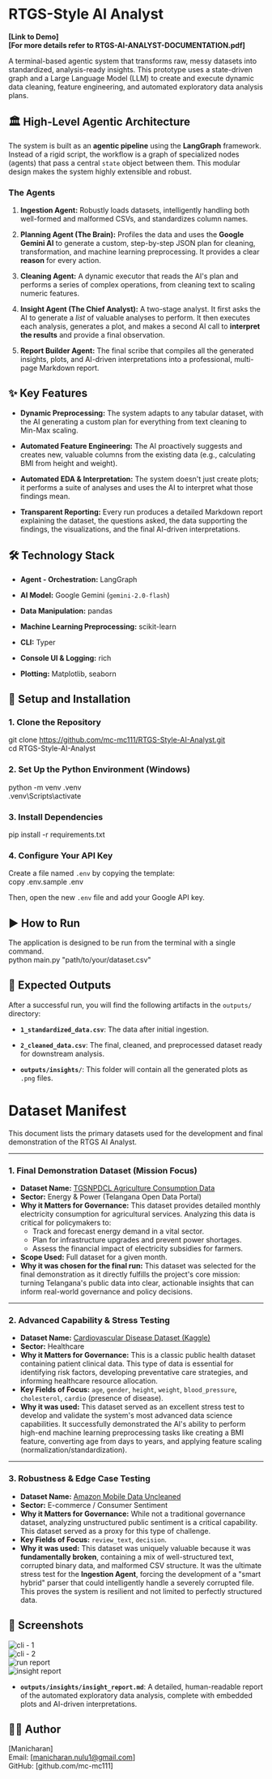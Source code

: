 # RTGS-Style AI Analyst

**\[Link to Demo\]**  
**\[For more details refer to RTGS-AI-ANALYST-DOCUMENTATION.pdf\]**

A terminal-based agentic system that transforms raw, messy datasets into standardized, analysis-ready insights. This prototype uses a state-driven graph and a Large Language Model (LLM) to create and execute dynamic data cleaning, feature engineering, and automated exploratory data analysis plans.

## 🏛️ High-Level Agentic Architecture

The system is built as an **agentic pipeline** using the **LangGraph** framework. Instead of a rigid script, the workflow is a graph of specialized nodes (agents) that pass a central `state` object between them. This modular design makes the system highly extensible and robust.

### The Agents

1.  **Ingestion Agent:** Robustly loads datasets, intelligently handling both well-formed and malformed CSVs, and standardizes column names.

2.  **Planning Agent (The Brain):** Profiles the data and uses the **Google Gemini AI** to generate a custom, step-by-step JSON plan for cleaning, transformation, and machine learning preprocessing. It provides a clear **reason** for every action.

3.  **Cleaning Agent:** A dynamic executor that reads the AI's plan and performs a series of complex operations, from cleaning text to scaling numeric features.

4.  **Insight Agent (The Chief Analyst):** A two-stage analyst. It first asks the AI to generate a *list* of valuable analyses to perform. It then executes each analysis, generates a plot, and makes a second AI call to **interpret the results** and provide a final observation.

5.  **Report Builder Agent:** The final scribe that compiles all the generated insights, plots, and AI-driven interpretations into a professional, multi-page Markdown report.

## ✨ Key Features

* **Dynamic Preprocessing:** The system adapts to any tabular dataset, with the AI generating a custom plan for everything from text cleaning to Min-Max scaling.

* **Automated Feature Engineering:** The AI proactively suggests and creates new, valuable columns from the existing data (e.g., calculating BMI from height and weight).

* **Automated EDA & Interpretation:** The system doesn't just create plots; it performs a suite of analyses and uses the AI to interpret what those findings mean.

* **Transparent Reporting:** Every run produces a detailed Markdown report explaining the dataset, the questions asked, the data supporting the findings, the visualizations, and the final AI-driven interpretations.

## 🛠️ Technology Stack

* **Agent - Orchestration:** LangGraph

* **AI Model:** Google Gemini (`gemini-2.0-flash`)

* **Data Manipulation:** pandas

* **Machine Learning Preprocessing:** scikit-learn

* **CLI:** Typer

* **Console UI & Logging:** rich

* **Plotting:** Matplotlib, seaborn

## 🚀 Setup and Installation

### 1. Clone the Repository  
git clone https://github.com/mc-mc111/RTGS-Style-AI-Analyst.git  
cd RTGS-Style-AI-Analyst

### 2. Set Up the Python Environment (Windows)  
python -m venv .venv  
.venv\Scripts\activate  

### 3. Install Dependencies
pip install -r requirements.txt  

### 4. Configure Your API Key

Create a file named `.env` by copying the template:    
copy .env.sample .env

Then, open the new `.env` file and add your Google API key.

## ▶️ How to Run

The application is designed to be run from the terminal with a single command.  
python main.py "path/to/your/dataset.csv"  

## 📄 Expected Outputs

After a successful run, you will find the following artifacts in the `outputs/` directory:

* **`1_standardized_data.csv`**: The data after initial ingestion.

* **`2_cleaned_data.csv`**: The final, cleaned, and preprocessed dataset ready for downstream analysis.

* **`outputs/insights/`**: This folder will contain all the generated plots as `.png` files.

# Dataset Manifest

This document lists the primary datasets used for the development and final demonstration of the RTGS AI Analyst.

---

### 1. Final Demonstration Dataset (Mission Focus)

-   **Dataset Name:** [TGSNPDCL Agriculture Consumption Data](https://data.telangana.gov.in/dataset/tgspdcl-agriculture-consumption-data)
-   **Sector:** Energy & Power (Telangana Open Data Portal)
-   **Why it Matters for Governance:** This dataset provides detailed monthly electricity consumption for agricultural services. Analyzing this data is critical for policymakers to:
    -   Track and forecast energy demand in a vital sector.
    -   Plan for infrastructure upgrades and prevent power shortages.
    -   Assess the financial impact of electricity subsidies for farmers.
-   **Scope Used:** Full dataset for a given month.
-   **Why it was chosen for the final run:** This dataset was selected for the final demonstration as it directly fulfills the project's core mission: turning Telangana's public data into clear, actionable insights that can inform real-world governance and policy decisions.

---

### 2. Advanced Capability & Stress Testing

-   **Dataset Name:** [Cardiovascular Disease Dataset (Kaggle)](https://www.kaggle.com/datasets/sulianova/cardiovascular-disease-dataset)
-   **Sector:** Healthcare
-   **Why it Matters for Governance:** This is a classic public health dataset containing patient clinical data. This type of data is essential for identifying risk factors, developing preventative care strategies, and informing healthcare resource allocation.
-   **Key Fields of Focus:** `age`, `gender`, `height`, `weight`, `blood_pressure`, `cholesterol`, `cardio` (presence of disease).
-   **Why it was used:** This dataset served as an excellent stress test to develop and validate the system's most advanced data science capabilities. It successfully demonstrated the AI's ability to perform high-end machine learning preprocessing tasks like creating a BMI feature, converting age from days to years, and applying feature scaling (normalization/standardization).

---

### 3. Robustness & Edge Case Testing

-   **Dataset Name:** [Amazon Mobile Data Uncleaned](https://drive.google.com/file/d/1Lla_LUP6DNie7IFElxyRPSVGNDYEHz40/view?usp=sharing) 
-   **Sector:** E-commerce / Consumer Sentiment
-   **Why it Matters for Governance:** While not a traditional governance dataset, analyzing unstructured public sentiment is a critical capability. This dataset served as a proxy for this type of challenge.
-   **Key Fields of Focus:** `review_text`, `decision`.
-   **Why it was used:** This dataset was uniquely valuable because it was **fundamentally broken**, containing a mix of well-structured text, corrupted binary data, and malformed CSV structure. It was the ultimate stress test for the **Ingestion Agent**, forcing the development of a "smart hybrid" parser that could intelligently handle a severely corrupted file. This proves the system is resilient and not limited to perfectly structured data.

## 📸 Screenshots
![cli - 1](screenshots/1.png)  
![cli - 2](screenshots/2.png)  
![run report](screenshots/3.png)  
![insight report](screenshots/4.png)

* **`outputs/insights/insight_report.md`**: A detailed, human-readable report of the automated exploratory data analysis, complete with embedded plots and AI-driven interpretations.
## 🙋‍♂️ Author
[Manicharan]  
Email: [manicharan.nulu1@gmail.com]  
GitHub: [github.com/mc-mc111]
